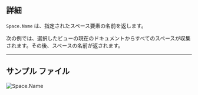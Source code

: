 ## 詳細
`Space.Name` は、指定されたスペース要素の名前を返します。

次の例では、選択したビューの現在のドキュメントからすべてのスペースが収集されます。その後、スペースの名前が返されます。
___
## サンプル ファイル

![Space.Name](./Revit.Elements.Space.Name_img.jpg)
